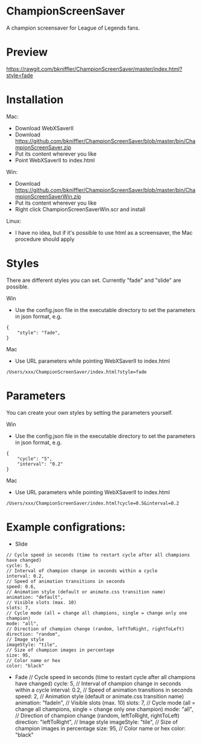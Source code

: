 ChampionScreenSaver
===================

A champion screensaver for League of Legends fans.

Preview
===================
https://rawgit.com/bkniffler/ChampionScreenSaver/master/index.html?style=fade

Installation
===================
Mac:
- Download WebXSaverII
- Download https://github.com/bkniffler/ChampionScreenSaver/blob/master/bin/ChampionScreenSaver.zip
- Put its content wherever you like
- Point WebXSaverII to index.html

Win:
- Download https://github.com/bkniffler/ChampionScreenSaver/blob/master/bin/ChampionScreenSaverWin.zip
- Put its content wherever you like
- Right click ChampionScreenSaverWin.scr and install

Linux:
- I have no idea, but if it's possible to use html as a screensaver, the Mac procedure should apply

Styles
===================
There are different styles you can set. Currently "fade" and "slide" are possible.

Win
- Use the config.json file in the executable directory to set the parameters in json format, e.g.
```
{
    "style": "fade",
}
```

Mac
- Use URL parameters while pointing WebXSaverII to index.html
```
/Users/xxx/ChampionScreenSaver/index.html?style=fade
```

Parameters
===================
You can create your own styles by setting the parameters yourself.

Win
- Use the config.json file in the executable directory to set the parameters in json format, e.g.
```
{
    "cycle": "5",
    "interval": "0.2"
}
```

Mac
- Use URL parameters while pointing WebXSaverII to index.html
```
/Users/xxx/ChampionScreenSaver/index.html?cycle=0.5&interval=0.2
```

Example configrations:
===================
- Slide
```
// Cycle speed in seconds (time to restart cycle after all champions have changed)
cycle: 5,
// Interval of champion change in seconds within a cycle
interval: 0.2,
// Speed of animation transitions in seconds
speed: 0.6,
// Animation style (default or animate.css transition name)
animation: "default",
// Visible slots (max. 10)
slots: 7,
// Cycle mode (all = change all champions, single = change only one champion)
mode: "all",
// Direction of champion change (random, leftToRight, rightToLeft)
direction: "random",
// Image style
imageStyle: "tile",
// Size of champion images in percentage
size: 95,
// Color name or hex
color: "black"
```
- Fade
// Cycle speed in seconds (time to restart cycle after all champions have changed)
cycle: 5,
// Interval of champion change in seconds within a cycle
interval: 0.2,
// Speed of animation transitions in seconds
speed: 2,
// Animation style (default or animate.css transition name)
animation: "fadeIn",
// Visible slots (max. 10)
slots: 7,
// Cycle mode (all = change all champions, single = change only one champion)
mode: "all",
// Direction of champion change (random, leftToRight, rightToLeft)
direction: "leftToRight",
// Image style
imageStyle: "tile",
// Size of champion images in percentage
size: 95,
// Color name or hex
color: "black"